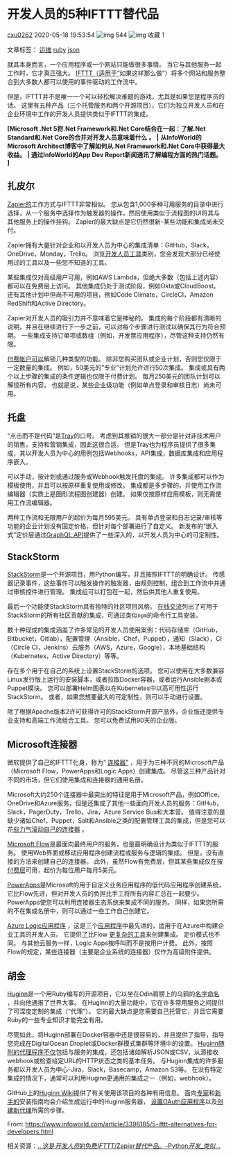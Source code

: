 # 开发人员的5种IFTTT替代品



[cxu0262](https://blog.csdn.net/cxu0262) 2020-05-18 19:53:54 ![img](https://csdnimg.cn/release/blogv2/dist/pc/img/articleReadEyes.png) 544 ![img](https://csdnimg.cn/release/blogv2/dist/pc/img/tobarCollect.png) 收藏 1

文章标签： [运维](https://so.csdn.net/so/search/s.do?q=运维&t=blog&o=vip&s=&l=&f=&viparticle=) [ruby](https://so.csdn.net/so/search/s.do?q=ruby&t=blog&o=vip&s=&l=&f=&viparticle=) [json](https://so.csdn.net/so/search/s.do?q=json&t=blog&o=vip&s=&l=&f=&viparticle=)



就其本身而言，一个应用程序或一个网站只能做很多事情。 当它与其他服务一起工作时，它才真正强大。 [IFTTT（适用于“](https://ifttt.com/)如果这样那么做”）将多个网站和服务整合到大多数人都可以使用的事件驱动的工作流中。

但是，IFTTT并不是唯一一个可以轻松解决难题的游戏，尤其是如果您是程序员的话。 这里有五种产品（三个托管服务和两个开源项目），它们为独立开发人员和在企业环境中工作的开发人员提供类似于IFTTT的集成。

**[Microsoft .Net 5将.Net Framework和.Net Core结合在一起：了解.Net Standard和.Net Core的合并对开发人员意味着什么 。** **|** **从InfoWorld的Microsoft Architect博客中了解如何从.Net Framework和.Net Core中获得最大收益。** **|** **通过InfoWorld的App Dev Report新闻通讯了解编程方面的热门话题。** **]**

## 扎皮尔

[Zapier的](https://zapier.com/)工作方式与IFTTT非常相似。 您从包含1,000多种可用服务的目录中进行选择，从一个服务中选择作为触发器的操作，然后使用类似于流程图的UI将其与其他服务上的操作挂钩。 Zapier的最大缺点是它仍然很新-某些功能和集成尚未交付。

Zapier拥有大量针对企业和以开发人员为中心的集成清单：GitHub，Slack，OneDrive，Monday，Trello。 浏览[开发人员工具](https://zapier.com/apps/categories/developer-tools)类别，您会发现大部分已经使用过的工具以及一些您不知道的工具。

某些集成仅对高级用户可用，例如AWS Lambda，但绝大多数（包括上述内容）都可以在免费层上访问。 其他集成仍处于测试阶段，例如Okta或CloudBoost。 还有其他计划中但尚不可用的项目，例如Code Climate，CircleCI，Amazon RedShift和Active Directory。

Zapier对开发人员的吸引力并不意味着它是神秘的。 集成的每个阶段都有清晰的说明，并且在继续进行下一步之前，可以对每个步骤进行测试以确保其行为符合预期。 一些集成支持订单项或数组（例如，开发票应用程序），尽管这种支持仍然有限。



[付费帐户可以](https://zapier.com/app/billing/plans/)解锁几种类型的功能。 除非您购买团队或企业计划，否则您仅限于一定数量的集成。 例如，50美元的“专业”计划允许进行50次集成。 集成或具有两个以上步骤的集成的条件逻辑也仅限于付费计划。 每月250美元的团队计划可以解锁所有内容。 也就是说，某些企业级功能（例如单点登录和审核日志）尚未可用。



## 托盘

“点击而不是代码”是[Tray](https://tray.io/)的口号。 考虑到其推销的很大一部分是针对非技术用户的销售，支持和营销集成，因此这很合适。 但是Tray也为程序员提供了很多集成，其以开发人员为中心的用例包括Webhooks，API集成，数据库集成和应用程序嵌入。



可以手动，按计划或通过服务或Webhook触发托盘的集成。 许多集成都可以作为模板使用，并且可以按原样重复使用或修改。 集成都是多步骤的，并使用工作流编辑器（实质上是图形流程图创建器）创建。 如果仅按原样应用模板，则无需使用工作流编辑器。

两种工作流和无限用户的起价为每月595美元。 具有单点登录和日志记录/审核等功能的企业计划没有固定价格，但针对每个部署进行了自定义。 新发布的“嵌入式”定价层通过[GraphQL API](https://www.infoworld.com/article/3269074/what-is-graphql-better-apis-by-design.html)提供了一些深入的，以开发人员为中心的可定制性。

## StackStorm

[StackStorm](https://stackstorm.com/)是一个开源项目，用Python编写，并且按照IFTTT的明确设计。 传感器记录事件，这些事件可以触发操作的触发器，由规则控制，组合到工作流中并通过审核控件进行管理。 集成组可以打包在一起，然后供其他人重复使用。

最后一个功能使StackStorm具有独特的社区项目风格。 [在线交流](https://exchange.stackstorm.org/)列出了可用于StackStorm的所有社区贡献的集成，可通过类似`npm`的命令行工具安装。



数十种现成的集成涵盖了许多常见的开发人员使用案例：代码存储库（GitHub，Bitbucket，Gitlab），配置管理（Ansible，Chef，Puppet），通知（Slack），CI（Circle CI，Jenkins）云服务（AWS，Azure，Google），本地基础结构（Kubernetes，Active Directory）等等。

存在多个用于在自己的系统上设置StackStorm的选项。 您可以使用在大多数兼容Linux发行版上运行的安装脚本，或者拉取Docker容器，或者运行Ansible剧本或Puppet模块。 您可以部署Helm图表以在Kubernetes中以高可用性运行StackStorm。 或者，如果您想要最大的可定制性，则可以手动进行设置。

除了根据Apache版本2许可获得许可的StackStorm开源产品外，企业版还提供专业支持和高端工作流组合工具。 您可以免费试用90天的企业版。

## Microsoft连接器

微软提供了自己的IFTTT化身，称为“ [连接器”](https://docs.microsoft.com/en-us/connectors/) ，用于为三种不同的Microsoft产品（Microsoft Flow，PowerApps和Logic Apps）创建集成。 尽管这三种产品针对不同的市场，但它们使用集成和连接器的通用名册。

Microsoft大约250个连接器中最突出的特征是用于Microsoft产品，例如Office，OneDrive和Azure服务，但是还集成了其他一些面向开发人员的服务：GitHub，Slack，PagerDuty，Trello，Jira，Azure Service Bus和大本营。 值得注意的是缺少诸如Chef，Puppet，Salt和Ansible之类的配置管理工具的集成，但是您可以花[些力气滚动自己的连接器](https://docs.microsoft.com/en-us/connectors/custom-connectors/index) 。

[Microsoft Flow](https://flow.microsoft.com/)是最面向最终用户的服务，也是最明确设计为类似于IFTTT的服务。 使用Web界面或移动应用程序创建流程或服务与逻辑的集成。 但是，没有直接的方法来创建自己的连接器。 此外，虽然Flow有免费层，但其某些集成仅在按[付费层](https://flow.microsoft.com/en-us/pricing/)可用，起价为每位用户每月5美元。

[PowerApps](https://powerapps.microsoft.com/)是Microsoft的用于自定义业务应用程序的低代码应用程序创建系统，它比Flow先进，但对开发人员的负担比手工将所有内容汇总在一起要少。 PowerApps使您可以利用连接器生态系统来集成不同的服务。 同样，如果您所需的不在集成名册中，则可以通过一些工作自己创建它。

[Azure Logic应用程序](https://docs.microsoft.com/en-us/azure/logic-apps/) ，这是三个[应用程序](https://docs.microsoft.com/en-us/azure/logic-apps/)中最先进的，适用于在Azure中构建企业工具的开发人员。 它提供[了](https://docs.microsoft.com/en-us/azure/logic-apps/quickstart-create-first-logic-app-workflow)比Flow [更复杂的工具](https://docs.microsoft.com/en-us/azure/logic-apps/quickstart-create-first-logic-app-workflow)来创建集成。 定价模式也不同。 与其他云服务一样，Logic Apps按呼叫而不是按用户计费。 此外，按照Flow的规定，某些连接器（主要是企业系统的连接器）仅作为高级附件提供。

## 胡金

[Huginn](https://github.com/huginn/huginn)是一个用Ruby编写的开源项目，它以坐在Odin肩膀上的乌鸦的[名字命名](https://github.com/huginn/huginn) ，并向他通报了世界大事。 在Huginn的大量功能中，它在许多常用服务之间提供了可深度定制的集成（“代理”）。 它的最大缺点是您需要自己托管它，并且它需要Ruby的一些专业知识才能完全有用。

尽管如此，将Huginn部署在Docker容器中还是很容易的，并且提供了指导，指导您完成在DigitalOcean Droplet或Docker群模式集群等环境中的设置。 [Huginn随附的代理程序不仅](https://github.com/huginn/huginn/wiki/Agent-Types-&-Descriptions)包括与服务的集成，还包括诸如解析JSON或CSV，从源接收webhook或检查给定URL的HTTP状态之类的基本任务。 与Huginn集成的许多服务都以开发人员为中心-Jira，Slack，Basecamp，Amazon S3等。 在没有特定集成的情况下，通常可以利用Huginn更通用的集成之一（例如，webhook）。

GitHub上的[Huginn Wiki](https://github.com/huginn/huginn/wiki)提供了有关使用该项目的各种有用信息。 面向[专家](https://gist.github.com/mjhea0/b6b58eefc38985380ff9)和[新手的](https://github.com/huginn/huginn/wiki/Novice-setup-guide)安装指南均会介绍生成运行中的Huginn服务器， [设置OAuth应用程序](https://github.com/huginn/huginn/wiki/Configuring-OAuth-applications)以及[创建新代理](https://github.com/huginn/huginn/wiki/Creating-a-new-agent)所需的步骤。



From: <https://www.infoworld.com/article/3396185/5-ifttt-alternatives-for-developers.html>



相关资源：[...这是*开发人员*的免费*IFTTT*/Zapier*替代*产品。-Python*开发*_*类似*...](https://download.csdn.net/download/weixin_42157556/19056986?spm=1001.2101.3001.5697)